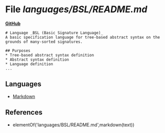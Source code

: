 # File _languages/BSL/README.md_
**[GitHub](https://github.com/softlang/yas/blob/master/languages/BSL/README.md)**
```
# Language _BSL (Basic Signature Language)_
A basic specification language for tree-based abstract syntax on the grounds of many-sorted signatures.

## Purposes
* Tree-based abstract syntax definition
* Abstract syntax definition
* Language definition
...
```

## Languages
* [Markdown](../languages/Markdown.md)

## References
* elementOf('languages/BSL/README.md',markdown(text))
